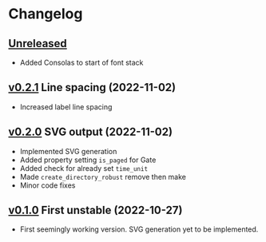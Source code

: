 # Changelog


## [Unreleased]

- Added Consolas to start of font stack


## [v0.2.1] Line spacing (2022-11-02)

- Increased label line spacing


## [v0.2.0] SVG output (2022-11-02)

- Implemented SVG generation
- Added property setting `is_paged` for Gate
- Added check for already set `time_unit`
- Made `create_directory_robust` remove then make
- Minor code fixes


## [v0.1.0] First unstable (2022-10-27)

- First seemingly working version. SVG generation yet to be implemented.


[Unreleased]: https://github.com/yawnoc/sfta/compare/v0.2.1...HEAD
[v0.2.1]: https://github.com/yawnoc/sfta/compare/v0.2.0...v0.2.1
[v0.2.0]: https://github.com/yawnoc/sfta/compare/v0.1.0...v0.2.0
[v0.1.0]: https://github.com/yawnoc/sfta/releases/tag/v0.1.0

